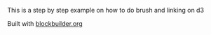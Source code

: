 This is a step by step example on how to do brush and linking on d3

Built with [blockbuilder.org](http://blockbuilder.org)